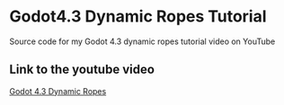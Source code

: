 # Godot4.3 Dynamic Ropes Tutorial
Source code for my Godot 4.3 dynamic ropes tutorial video on YouTube

## Link to the youtube video
[Godot 4.3 Dynamic Ropes](https://youtu.be/eIdtvD47I0o)
